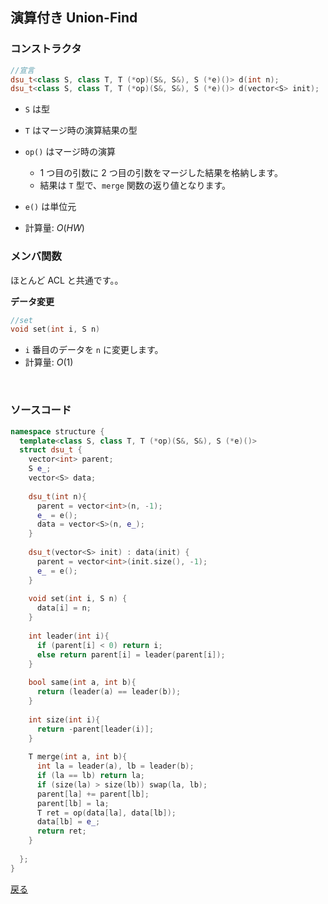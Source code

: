 ## 演算付き Union-Find

### コンストラクタ
```cpp
//宣言
dsu_t<class S, class T, T (*op)(S&, S&), S (*e)()> d(int n);
dsu_t<class S, class T, T (*op)(S&, S&), S (*e)()> d(vector<S> init);
```
- `S` は型
- `T` はマージ時の演算結果の型
- `op()` はマージ時の演算
  - 1 つ目の引数に 2 つ目の引数をマージした結果を格納します。
  - 結果は `T` 型で、`merge` 関数の返り値となります。
- `e()` は単位元

- 計算量: $O(HW)$


### メンバ関数
ほとんど ACL と共通です。。

**データ変更**
```cpp
//set
void set(int i, S n)
```
  - `i` 番目のデータを `n` に変更します。
  - 計算量: $O(1)$
<br>

### ソースコード
```cpp
namespace structure {
  template<class S, class T, T (*op)(S&, S&), S (*e)()>
  struct dsu_t {
    vector<int> parent;
    S e_;
    vector<S> data;
    
    dsu_t(int n){
      parent = vector<int>(n, -1);
      e_ = e();
      data = vector<S>(n, e_);
    }
    
    dsu_t(vector<S> init) : data(init) {
      parent = vector<int>(init.size(), -1);
      e_ = e();
    }
    
    void set(int i, S n) {
      data[i] = n;
    }
    
    int leader(int i){
      if (parent[i] < 0) return i;
      else return parent[i] = leader(parent[i]);
    }
    
    bool same(int a, int b){
      return (leader(a) == leader(b));
    }
    
    int size(int i){
      return -parent[leader(i)];
    }
    
    T merge(int a, int b){
      int la = leader(a), lb = leader(b);
      if (la == lb) return la;
      if (size(la) > size(lb)) swap(la, lb);
      parent[la] += parent[lb];
      parent[lb] = la;
      T ret = op(data[la], data[lb]);
      data[lb] = e_;
      return ret;
    }
    
  };
}
```

<a href = "https://github.com/tomo-224/klib/blob/main/type/structure.md">戻る</a>
